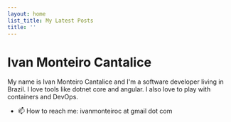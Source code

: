 ```yaml
---
layout: home
list_title: My Latest Posts
title: ''
---
```

# Ivan Monteiro Cantalice

My name is Ivan Monteiro Cantalice and I'm a software developer living in Brazil. I love tools like dotnet core and angular. I also love to play with containers and DevOps.

- 📫 How to reach me: ivanmonteiroc at gmail dot com

